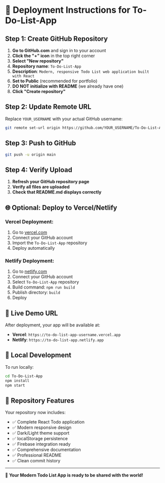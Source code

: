# 🚀 Deployment Instructions for To-Do-List-App

## Step 1: Create GitHub Repository

1. **Go to GitHub.com** and sign in to your account
2. **Click the "+" icon** in the top right corner
3. **Select "New repository"**
4. **Repository name**: `To-Do-List-App`
5. **Description**: `Modern, responsive Todo List web application built with React`
6. **Set to Public** (recommended for portfolio)
7. **DO NOT initialize with README** (we already have one)
8. **Click "Create repository"**

## Step 2: Update Remote URL

Replace `YOUR_USERNAME` with your actual GitHub username:

```bash
git remote set-url origin https://github.com/YOUR_USERNAME/To-Do-List-App.git
```

## Step 3: Push to GitHub

```bash
git push -u origin main
```

## Step 4: Verify Upload

1. **Refresh your GitHub repository page**
2. **Verify all files are uploaded**
3. **Check that README.md displays correctly**

## 🌐 Optional: Deploy to Vercel/Netlify

### Vercel Deployment:
1. Go to [vercel.com](https://vercel.com)
2. Connect your GitHub account
3. Import the `To-Do-List-App` repository
4. Deploy automatically

### Netlify Deployment:
1. Go to [netlify.com](https://netlify.com)
2. Connect your GitHub account
3. Select `To-Do-List-App` repository
4. Build command: `npm run build`
5. Publish directory: `build`
6. Deploy

## 📱 Live Demo URL
After deployment, your app will be available at:
- **Vercel**: `https://to-do-list-app-username.vercel.app`
- **Netlify**: `https://to-do-list-app.netlify.app`

## 🔧 Local Development

To run locally:
```bash
cd To-Do-List-App
npm install
npm start
```

## 🎯 Repository Features

Your repository now includes:
- ✅ Complete React Todo application
- ✅ Modern responsive design
- ✅ Dark/Light theme support
- ✅ localStorage persistence
- ✅ Firebase integration ready
- ✅ Comprehensive documentation
- ✅ Professional README
- ✅ Clean commit history

---

🎉 **Your Modern Todo List App is ready to be shared with the world!**